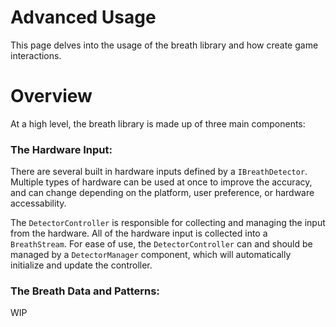 # Advanced Usage
This page delves into the usage of the breath library and how create game interactions.

# Overview
At a high level, the breath library is made up of three main components:

### **The Hardware Input:**

There are several built in hardware inputs defined by a `IBreathDetector`. Multiple types of hardware can be used at once to improve the accuracy, and can change depending on the platform, user preference, or hardware accessability.

The `DetectorController` is responsible for collecting and managing the input from the hardware. All of the hardware input is collected into a `BreathStream`. For ease of use, the `DetectorController` can and should be managed by a `DetectorManager` component, which will automatically initialize and update the controller.

### **The Breath Data and Patterns:**

<!-- A `BreathSample` 

A `Pattern` is a simplified animation, representing a breathing technique. `Patterns` consist of `Keyframes` which state  -->

WIP